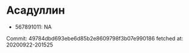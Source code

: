 # Асадуллин
- 567891011: NA

Commit: 49784dbd693ebe6d85b2e8609798f3b07e990186
 fetched at: 20200922-201525
